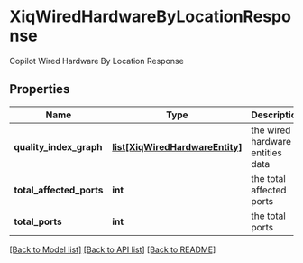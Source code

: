 # XiqWiredHardwareByLocationResponse

Copilot Wired Hardware By Location Response
## Properties
Name | Type | Description | Notes
------------ | ------------- | ------------- | -------------
**quality_index_graph** | [**list[XiqWiredHardwareEntity]**](XiqWiredHardwareEntity.md) | the wired hardware entities data | [optional] 
**total_affected_ports** | **int** | the total affected ports | [optional] 
**total_ports** | **int** | the total ports | [optional] 

[[Back to Model list]](../README.md#documentation-for-models) [[Back to API list]](../README.md#documentation-for-api-endpoints) [[Back to README]](../README.md)


